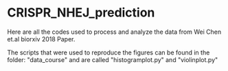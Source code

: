 # CRISPR_NHEJ_prediction
Here are all the codes used to process and analyze the data from Wei Chen et.al biorxiv 2018 Paper.

The scripts that were used to reproduce the figures can be found in the folder: "data_course" and are called "histogramplot.py" and "violinplot.py"
